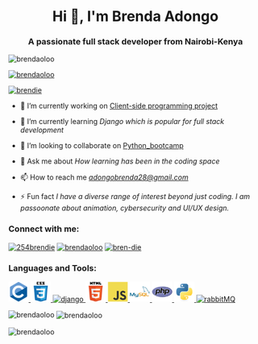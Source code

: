 <h1 align="center">Hi 👋, I'm Brenda Adongo</h1>
<h3 align="center">A passionate full stack developer from Nairobi-Kenya</h3>

<p align="left"> <img src="https://komarev.com/ghpvc/?username=brendaoloo&label=Profile%20views&color=0e75b6&style=flat" alt="brendaoloo" /> </p>

<p align="left"> <a href="https://github.com/ryo-ma/github-profile-trophy"><img src="https://github-profile-trophy.vercel.app/?username=brendaoloo" alt="brendaoloo" /></a> </p>

<p align="left"> <a href="https://twitter.com/254brendie" target="blank"><img src="https://img.shields.io/twitter/follow/254brendie?logo=twitter&style=for-the-badge" alt="brendie" /></a> </p>

- 🔭 I’m currently working on [Client-side programming project](Https://github.com/brendaoloo/Client-side-project)

- 🌱 I’m currently learning *Django which is popular for full stack development*

- 👯 I’m looking to collaborate on [Python_bootcamp](Https://githum.com/brendaoloo/python_bootcamp)

- 💬 Ask me about *How learning has been in the coding space*

- 📫 How to reach me *adongobrenda28@gmail.com*

- ⚡ Fun fact *I have a diverse range of interest beyond just coding. I am passoonate about animation, cybersecurity and UI/UX design.*

<h3 align="left">Connect with me:</h3>
<p align="left">
<a href="https://twitter.com/brendy" target="blank"><img align="center" src="https://raw.githubusercontent.com/rahuldkjain/github-profile-readme-generator/master/src/images/icons/Social/twitter.svg" alt="254brendie" height="30" width="40" /></a>
<a href="https://fb.com/brendaoloo" target="blank"><img align="center" src="https://raw.githubusercontent.com/rahuldkjain/github-profile-readme-generator/master/src/images/icons/Social/facebook.svg" alt="brendaoloo" height="30" width="40" /></a>
<a href="https://instagram.com/bren-die" target="blank"><img align="center" src="https://raw.githubusercontent.com/rahuldkjain/github-profile-readme-generator/master/src/images/icons/Social/instagram.svg" alt="bren-die" height="30" width="40" /></a>
</p>

<h3 align="left">Languages and Tools:</h3>
<p align="left"> <a href="https://www.cprogramming.com/" target="_blank" rel="noreferrer"> <img src="https://raw.githubusercontent.com/devicons/devicon/master/icons/c/c-original.svg" alt="c" width="40" height="40"/> </a> <a href="https://www.w3schools.com/css/" target="_blank" rel="noreferrer"> <img src="https://raw.githubusercontent.com/devicons/devicon/master/icons/css3/css3-original-wordmark.svg" alt="css3" width="40" height="40"/> </a> <a href="https://www.djangoproject.com/" target="_blank" rel="noreferrer"> <img src="https://cdn.worldvectorlogo.com/logos/django.svg" alt="django" width="40" height="40"/> </a> <a href="https://www.w3.org/html/" target="_blank" rel="noreferrer"> <img src="https://raw.githubusercontent.com/devicons/devicon/master/icons/html5/html5-original-wordmark.svg" alt="html5" width="40" height="40"/> </a> <a href="https://developer.mozilla.org/en-US/docs/Web/JavaScript" target="_blank" rel="noreferrer"> <img src="https://raw.githubusercontent.com/devicons/devicon/master/icons/javascript/javascript-original.svg" alt="javascript" width="40" height="40"/> </a> <a href="https://www.mysql.com/" target="_blank" rel="noreferrer"> <img src="https://raw.githubusercontent.com/devicons/devicon/master/icons/mysql/mysql-original-wordmark.svg" alt="mysql" width="40" height="40"/> </a> <a href="https://www.php.net" target="_blank" rel="noreferrer"> <img src="https://raw.githubusercontent.com/devicons/devicon/master/icons/php/php-original.svg" alt="php" width="40" height="40"/> </a> <a href="https://www.python.org" target="_blank" rel="noreferrer"> <img src="https://raw.githubusercontent.com/devicons/devicon/master/icons/python/python-original.svg" alt="python" width="40" height="40"/> </a> <a href="https://www.rabbitmq.com" target="_blank" rel="noreferrer"> <img src="https://www.vectorlogo.zone/logos/rabbitmq/rabbitmq-icon.svg" alt="rabbitMQ" width="40" height="40"/> </a> </p>

<p><img align="left" src="https://github-readme-stats.vercel.app/api/top-langs?username=brendaoloo&show_icons=true&locale=en&layout=compact" alt="brendaoloo" /></p>

<p>&nbsp;<img align="center" src="https://github-readme-stats.vercel.app/api?username=brendaoloo&show_icons=true&locale=en" alt="brendaoloo" /></p>

<p><img align="center" src="https://github-readme-streak-stats.herokuapp.com/?user=brendaoloo&" alt="brendaoloo" /></p>
